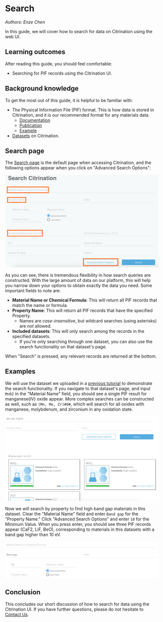 # Search
*Authors: Enze Chen*

In this guide, we will cover how to search for data on Citrination using the web UI.

## Learning outcomes
After reading this guide, you should feel comfortable:
* Searching for PIF records using the Citrination UI.

## Background knowledge
To get the most out of this guide, it is helpful to be familiar with:
* The Physical Information File (PIF) format. This is how data is stored in Citrination, and it is our recommended format for any materials data.
  * [Documentation](http://citrineinformatics.github.io/pif-documentation/schema_definition/index.html)
  * [Publication](https://www.cambridge.org/core/journals/mrs-bulletin/article/beyond-bulk-single-crystals-a-data-format-for-all-materials-structurepropertyprocessing-relationships/AADBAEDA62B0391D708CF02269989E8B)
  * [Example](https://github.com/CitrineInformatics/learn-citrination/blob/master/AdvancedPif.ipynb)
* [Datasets](02_data_management.md) on Citrination.

## Search page
The [Search page](https://citrination.com/search/simple) is the default page when accessing Citrination, and the following options appear when you click on "Advanced Search Options":

![Advanced search](fig/31_advanced_search.png "Advanced search")  

As you can see, there is tremendous flexibility in how search queries are constructed. With the large amount of data on our platform, this will help you narrow down your options to obtain exactly the data you need. Some important fields to note are:
* **Material Name or Chemical Formula**: This will return all PIF records that match the name or formula.
* **Property Name**: This will return all PIF records that have the specified Property.
  * Names are *case-insensitive*, but wildcard searches (using asterisks) are *not* allowed.
* **Included datasets**: This will only search among the records in the specified datasets.
  * If you're only searching through one dataset, you can also use the search functionality on that dataset's page.

When "Search" is pressed, any relevant records are returned at the bottom.

## Examples
We will use the dataset we uploaded in a [previous tutorial](02_data_management.md) to demonstrate the search functionality. If you navigate to that dataset's page, and input `MnO2` in the "Material Name" field, you should see a single PIF result for manganese(IV) oxide appear. More complex searches can be constructed as well, such as `(Mn, Mo, Zr)#O#`, which will search for all oxides with manganese, molybdenum, and zirconium in any oxidation state.

![Metal oxides](fig/32_search_oxides.png "Metal oxides")

Now we will search by property to find high band gap materials in this dataset. Clear the "Material Name" field and enter `Band gap` for the "Property Name." Click "Advanced Search Options" and enter `10` for the Minimum Value. When you press enter, you should see three PIF records appear (CaF2, LiF, BeO), corresponding to materials in this datasets with a band gap higher than 10 eV.

![Band gap](fig/33_search_bandgap.png "Band gap")

## Conclusion
This concludes our short discussion of how to search for data using the Citrination UI. If you have further questions, please do not hesitate to [Contact Us](https://citrine.io/contact/).
